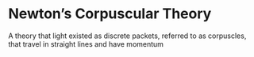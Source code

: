 # Newton’s Corpuscular Theory
A theory that light existed as discrete packets, referred to as corpuscles, that travel in straight lines and have momentum